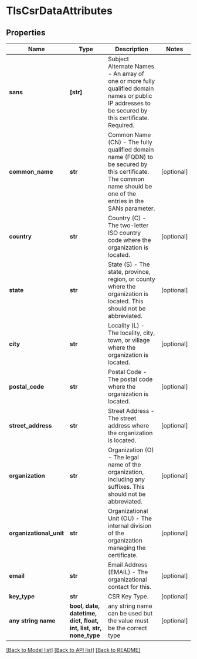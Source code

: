 # TlsCsrDataAttributes


## Properties
Name | Type | Description | Notes
------------ | ------------- | ------------- | -------------
**sans** | **[str]** | Subject Alternate Names - An array of one or more fully qualified domain names or public IP addresses to be secured by this certificate. Required. | 
**common_name** | **str** | Common Name (CN) - The fully qualified domain name (FQDN) to be secured by this certificate. The common name should be one of the entries in the SANs parameter. | [optional] 
**country** | **str** | Country (C) - The two-letter ISO country code where the organization is located. | [optional] 
**state** | **str** | State (S) - The state, province, region, or county where the organization is located. This should not be abbreviated. | [optional] 
**city** | **str** | Locality (L) - The locality, city, town, or village where the organization is located. | [optional] 
**postal_code** | **str** | Postal Code - The postal code where the organization is located. | [optional] 
**street_address** | **str** | Street Address - The street address where the organization is located. | [optional] 
**organization** | **str** | Organization (O) - The legal name of the organization, including any suffixes. This should not be abbreviated. | [optional] 
**organizational_unit** | **str** | Organizational Unit (OU) - The internal division of the organization managing the certificate. | [optional] 
**email** | **str** | Email Address (EMAIL) - The organizational contact for this. | [optional] 
**key_type** | **str** | CSR Key Type. | [optional] 
**any string name** | **bool, date, datetime, dict, float, int, list, str, none_type** | any string name can be used but the value must be the correct type | [optional]

[[Back to Model list]](../README.md#documentation-for-models) [[Back to API list]](../README.md#documentation-for-api-endpoints) [[Back to README]](../README.md)


